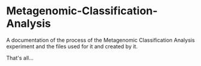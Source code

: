 # Metagenomic-Classification-Analysis
A documentation of the process of the Metagenomic Classification Analysis experiment and the files used for it and created by it.

That's all...
